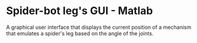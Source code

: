 # Spider-bot leg's GUI - Matlab
A graphical user interface that displays the current position of a mechanism that emulates a spider's leg based on the angle of the joints. 
